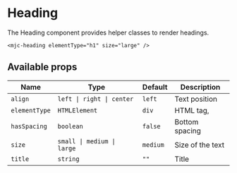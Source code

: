 # Heading

The Heading component provides helper classes to render headings.

```mjml
<mjc-heading elementType="h1" size="large" />
```

## Available props

| Name          | Type                       | Default  | Description      |
| ------------- | -------------------------- | -------- | ---------------- |
| `align`       | `left \| right \| center`  | `left`   | Text position    |
| `elementType` | `HTMLElement`              | `div`    | HTML tag,        |
| `hasSpacing`  | `boolean`                  | `false`  | Bottom spacing   |
| `size`        | `small \| medium \| large` | `medium` | Size of the text |
| `title`       | `string`                   | `""`     | Title            |
